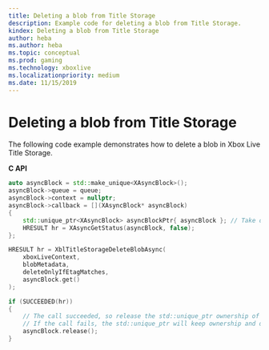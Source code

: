 ```yaml
---
title: Deleting a blob from Title Storage
description: Example code for deleting a blob from Title Storage.
kindex: Deleting a blob from Title Storage
author: heba
ms.author: heba
ms.topic: conceptual
ms.prod: gaming
ms.technology: xboxlive
ms.localizationpriority: medium
ms.date: 11/15/2019
---
```


# Deleting a blob from Title Storage

The following code example demonstrates how to delete a blob in Xbox Live Title Storage.

**C API**
<!-- XblTitleStorageDeleteBlobAsync_C.md -->
```cpp
auto asyncBlock = std::make_unique<XAsyncBlock>();
asyncBlock->queue = queue;
asyncBlock->context = nullptr;
asyncBlock->callback = [](XAsyncBlock* asyncBlock)
{
    std::unique_ptr<XAsyncBlock> asyncBlockPtr{ asyncBlock }; // Take over ownership of the XAsyncBlock*
    HRESULT hr = XAsyncGetStatus(asyncBlock, false);
};

HRESULT hr = XblTitleStorageDeleteBlobAsync(
    xboxLiveContext,
    blobMetadata,
    deleteOnlyIfEtagMatches,
    asyncBlock.get()
);

if (SUCCEEDED(hr))
{
    // The call succeeded, so release the std::unique_ptr ownership of XAsyncBlock* since the callback will take over ownership.
    // If the call fails, the std::unique_ptr will keep ownership and delete the XAsyncBlock*
    asyncBlock.release();
}
```

<!-- In .Chm only:
**Reference**
* [XAsyncBlock](xasyncblock.md)
* [XAsyncGetStatus](xasyncgetstatus.md)
* [XblTitleStorageDeleteBlobAsync](xbltitlestoragedeleteblobasync.md)
-->